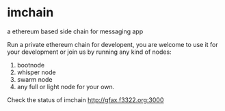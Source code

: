 # imchain
a ethereum based side chain for messaging app

Run a private ethereum chain for developent, you are welcome to use it for your development or join us by running any kind of nodes:
1. bootnode
2. whisper node
3. swarm node
4. any full or light node for your own.

Check the status of imchain
http://gfax.f3322.org:3000
